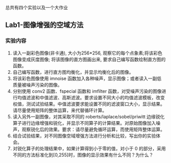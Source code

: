 总共有四个实验以及一个大作业

## Lab1-图像增强的空域方法
### 实验内容
1. 读入一副彩色图像(非卡通), 大小为256*256, 观察它的每个点象素;将该彩色图像变成灰度图像; 将该图像的直方图画出来, 要求自己编写函数绘制直方图的函数。
2. 自己编写函数，进行直方图均衡化，并显示均衡化后的图像。
3. 将该彩色图像使用 imnoise 函数加入各种噪声，显示图像；或者读入一副低
质量被噪声污染的图像。
4. 分别使用 conv2 函数、fspecial 函数和 imfilter 函数，对受噪声污染的图像进行均值滤波和中值滤波、高斯滤波。要求设置不同大小的均值滤波模板，改变权值，测试试验结果。中值滤波要求能设置不同的滤波窗口大小，显示结果。请尽量使用矩阵的整体运算，来代替循环计算。
5. 读入另外一副图像，对其采取不同的 roberts/laplace/sobel/priwitt 边缘锐化算子进行边缘增强和锐化，并显示不同算子的计算结果。对原始图像加入噪声，观察锐化后的效果。要求：请尽量避免循环运算，而使用矩阵整体运算。
6. 结合试验结果，对不同图像空域增强方法进行分析和比较，写出你的实验体会。
7. 对锐化算子的处理结果中，如果计算得到小于零的值，对小于 0 的部分，采用不同的方法标准化到[0,255]时，图像的显示效果有什么不同？为什么？
